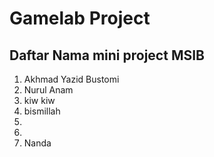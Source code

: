 # Gamelab Project

## Daftar Nama mini project MSIB

1. Akhmad Yazid Bustomi
2. Nurul Anam
3. kiw kiw
4. bismillah
5.
6.
7. Nanda
